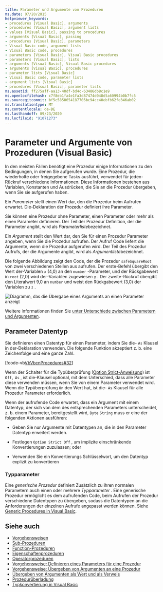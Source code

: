 ```yaml
---
title: Parameter und Argumente von Prozeduren
ms.date: 07/20/2015
helpviewer_keywords:
- procedures [Visual Basic], arguments
- procedures [Visual Basic], argument lists
- values [Visual Basic], passing to procedures
- arguments [Visual Basic], passing
- procedures [Visual Basic], parameters
- Visual Basic code, argument lists
- Visual Basic code, procedures
- parameters [Visual Basic], Visual Basic procedures
- parameters [Visual Basic], lists
- arguments [Visual Basic], Visual Basic procedures
- arguments [Visual Basic], procedures
- parameter lists [Visual Basic]
- Visual Basic code, parameter lists
- argument lists [Visual Basic]
- procedures [Visual Basic], parameter lists
ms.assetid: ff275aff-aa13-40df-bd4c-63486db8c1e9
ms.openlocfilehash: c7f8eb1fa4e1fa3d87474d048d5a60994b0b7fc5
ms.sourcegitcommit: bf5c5850654187705bc94cc40ebfb62fe346ab02
ms.translationtype: MT
ms.contentlocale: de-DE
ms.lasthandoff: 09/23/2020
ms.locfileid: "91071273"
---
```

# <a name="procedure-parameters-and-arguments-visual-basic"></a>Parameter und Argumente von Prozeduren (Visual Basic)

In den meisten Fällen benötigt eine Prozedur einige Informationen zu den Bedingungen, in denen Sie aufgerufen wurde. Eine Prozedur, die wiederholte oder freigegebene Tasks ausführt, verwendet für jeden-Rückruf verschiedene Informationen. Diese Informationen bestehen aus Variablen, Konstanten und Ausdrücken, die Sie an die Prozedur übergeben, wenn Sie sie aufgerufen haben.  
  
 Ein *Parameter* stellt einen Wert dar, den die Prozedur beim Aufrufen erwartet. Die-Deklaration der Prozedur definiert ihre Parameter.  
  
 Sie können eine Prozedur ohne Parameter, einen Parameter oder mehr als einen Parameter definieren. Der Teil der Prozedur Definition, der die Parameter angibt, wird als *Parameterliste*bezeichnet.  
  
 Ein *Argument* stellt den Wert dar, den Sie für einen Prozedur Parameter angeben, wenn Sie die Prozedur aufrufen. Der Aufruf Code liefert die Argumente, wenn die Prozedur aufgerufen wird. Der Teil des Prozedur Aufrufs, der die Argumente angibt, wird als *Argumentliste*bezeichnet.  
  
 Die folgende Abbildung zeigt den Code, der die Prozedur `safeSquareRoot` von zwei verschiedenen Stellen aus aufrufen. Der erste-Befehl übergibt den Wert der-Variablen `x` (4,0) an den `number` -Parameter, und der Rückgabewert in `root` (2,0) wird der-Variablen zugewiesen `y` . Der zweite-Rückruf übergibt den Literalwert 9,0 an `number` und weist den Rückgabewert (3,0) der Variablen zu `z` .  
  
 ![Diagramm, das die Übergabe eines Arguments an einen Parameter anzeigt](./media/procedure-parameters-and-arguments/pass-argument-parameter.gif)  
  
 Weitere Informationen finden Sie [unter Unterschiede zwischen Parametern und Argumenten](./differences-between-parameters-and-arguments.md).  
  
## <a name="parameter-data-type"></a>Parameter Datentyp  

 Sie definieren einen Datentyp für einen Parameter, indem Sie die- `As` Klausel in der-Deklaration verwenden. Die folgende Funktion akzeptiert z. b. eine Zeichenfolge und eine ganze Zahl.  
  
 [!code-vb[VbVbcnProcedures#32](~/samples/snippets/visualbasic/VS_Snippets_VBCSharp/VbVbcnProcedures/VB/Class1.vb#32)]  
  
 Wenn der Schalter für die Typüberprüfung ([Option Strict-Anweisung](../../../language-reference/statements/option-strict-statement.md)) ist `Off,` `As` , ist die-Klausel optional, mit dem Unterschied, dass alle Parameter diese verwenden müssen, wenn Sie von einem Parameter verwendet wird. Wenn die Typüberprüfung `On` den Wert hat, ist die- `As` Klausel für alle Prozedur Parameter erforderlich.  
  
 Wenn der aufrufende Code erwartet, dass ein Argument mit einem Datentyp, der sich von dem des entsprechenden Parameters unterscheidet, z. b. einem Parameter, bereitgestellt wird, `Byte` `String` muss er eine der folgenden Aktionen ausführen:  
  
- Geben Sie nur Argumente mit Datentypen an, die in den Parameter Datentyp erweitert werden.  
  
- Festlegen `Option Strict Off` , um implizite einschränkende Konvertierungen zuzulassen; oder  
  
- Verwenden Sie ein Konvertierungs Schlüsselwort, um den Datentyp explizit zu konvertieren  
  
### <a name="type-parameters"></a>Typparameter  

 Eine *generische Prozedur* definiert Zusätzlich zu ihren normalen Parametern auch einen oder mehrere *Typparameter* . Eine generische Prozedur ermöglicht es dem aufrufenden Code, beim Aufrufen der Prozedur verschiedene Datentypen zu übergeben, sodass die Datentypen an die Anforderungen der einzelnen Aufrufe angepasst werden können. Siehe [Generic Procedures in Visual Basic](../data-types/generic-procedures.md).  
  
## <a name="see-also"></a>Siehe auch

- [Vorgehensweisen](./index.md)
- [Sub-Prozeduren](./sub-procedures.md)
- [Function-Prozeduren](./function-procedures.md)
- [Eigenschaftenprozeduren](./property-procedures.md)
- [Operatorprozeduren](./operator-procedures.md)
- [Vorgehensweise: Definieren eines Parameters für eine Prozedur](./how-to-define-a-parameter-for-a-procedure.md)
- [Vorgehensweise: Übergeben von Argumenten an eine Prozedur](./how-to-pass-arguments-to-a-procedure.md)
- [Übergeben von Argumenten als Wert und als Verweis](./passing-arguments-by-value-and-by-reference.md)
- [Prozedurüberladung](./procedure-overloading.md)
- [Typkonvertierung in Visual Basic](../data-types/type-conversions.md)
